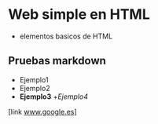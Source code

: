 # Web simple en HTML

+ elementos basicos de HTML

## Pruebas markdown
+ Ejemplo1
 + Ejemplo2
  + **Ejemplo3**
   +*Ejemplo4*

[link www.google.es]
